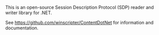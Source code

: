 ﻿This is an open-source Session Description Protocol (SDP) reader and writer library for .NET.

See https://github.com/winscripter/ContentDotNet for information and documentation.
